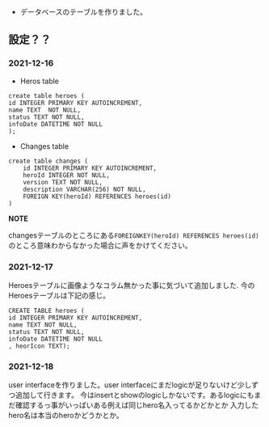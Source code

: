 - データベースのテーブルを作りました。

## 設定？？

### 2021-12-16

- Heros table

``` 
create table heroes (
id INTEGER PRIMARY KEY AUTOINCREMENT,
name TEXT  NOT NULL,
status TEXT NOT NULL,
infoDate DATETIME NOT NULL
); 
```

- Changes table 

``` 
create table changes (
    id INTEGER PRIMARY KEY AUTOINCREMENT,
    heroId INTEGER NOT NULL,
    version TEXT NOT NULL,
    description VARCHAR(256) NOT NULL,
    FOREIGN KEY(heroId) REFERENCES heroes(id)
) 
```


**NOTE**

changesテーブルのところにある` FOREIGNKEY(heroId) REFERENCES heroes(id) `
のところ意味わからなかった場合に声をかけてください。

### 2021-12-17

Heroesテーブルに画像ようなコラム無かった事に気づいて追加しました.
今のHeroesテーブルは下記の感じ。
```
CREATE TABLE heroes (
id INTEGER PRIMARY KEY AUTOINCREMENT,
name TEXT NOT NULL,
status TEXT NOT NULL,
infoDate DATETIME NOT NULL
, heorIcon TEXT);
```

### 2021-12-18

 user interfaceを作りました。user interfaceにまだlogicが足りないけど少しずつ追加して行きます。
 今はinsertとshowのlogicしかないです。あるlogicにもまだ確認するっ事がいっぱいある例えば同じhero名入ってるかどかとか
 入力したhero名は本当のheroかどうかとか。
 